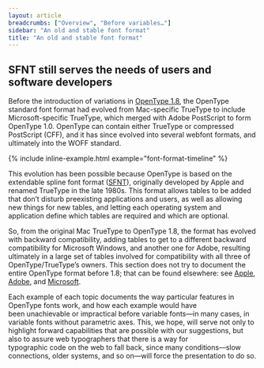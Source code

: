 ```yaml
---
layout: article
breadcrumbs: ["Overview", "Before variables…"]
sidebar: "An old and stable font format"
title: "An old and stable font format"
---
```


## SFNT still serves the needs of users and software developers

Before the introduction of variations in <a href="https://docs.microsoft.com/en-us/typography/opentype/spec/#opentype-specification-version-180">OpenType 1.8</a>, the OpenType standard font format had evolved from Mac-specific TrueType to include Microsoft-specific TrueType, which merged with Adobe PostScript to form OpenType 1.0. OpenType can contain either TrueType or compressed PostScript (CFF), and it has since evolved into several webfont formats, and ultimately into the WOFF standard. 

{% include inline-example.html example="font-format-timeline" %}

This evolution has been possible because OpenType is based on the extendable spline font format (<a href="https://en.wikipedia.org/wiki/SFNT">SFNT</a>), originally developed by Apple and renamed TrueType in the late 1980s. This format allows tables to be added that don’t disturb preexisting applications and users, as well as allowing new things for new tables, and letting each operating system and application define which tables are required and which are optional.

So, from the original Mac TrueType to OpenType 1.8, the format has evolved with backward compatibility, adding tables to get to a different backward compatibility for Microsoft Windows, and another one for Adobe, resulting ultimately in a large set of tables involved for compatibility with all three of OpenType/TrueType’s owners. This section does not try to document the entire OpenType format before 1.8; that can be found elsewhere: see <a href="https://developer.apple.com/fonts/TrueType-Reference-Manual/RM06/Chap6.html">Apple</a>, <a href="https://www.adobe.com/products/type/opentype.html">Adobe</a>, and <a href="https://docs.microsoft.com/en-us/typography/opentype/">Microsoft</a>.

Each example of each topic documents the way particular features in OpenType fonts work, and how each example would have been unachievable or impractical before variable fonts—in many cases, in variable fonts without parametric axes. This, we hope, will serve not only to highlight forward capabilities that are possible with our suggestions, but also to assure web typographers that there is a way for typographic code on the web to fall back, since many conditions—slow connections, older systems, and so on—will force the presentation to do so.
